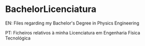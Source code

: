 # BachelorLicenciatura
EN: Files regarding my Bachelor's Degree in Physics Engineering

PT: Ficheiros relativos à minha Licenciatura em Engenharia Física Tecnológica
